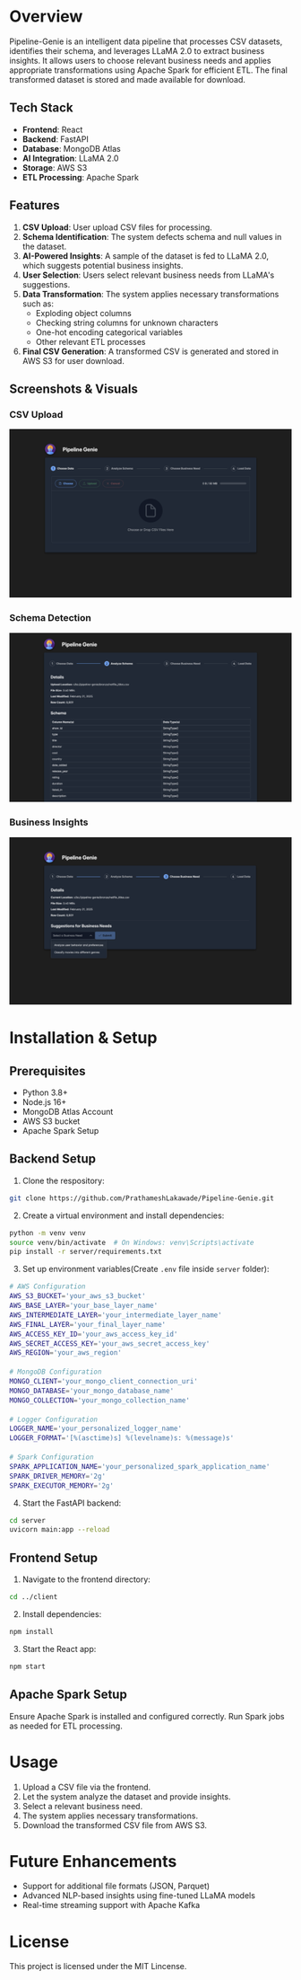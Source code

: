 # **Overview**
Pipeline-Genie is an intelligent data pipeline that processes CSV datasets, identifies their schema, and leverages LLaMA 2.0 to extract business insights. It allows users to choose relevant business needs and applies appropriate transformations using Apache Spark for efficient ETL. The final transformed dataset is stored and made available for download.

## **Tech Stack**
- **Frontend**: React
- **Backend**: FastAPI
- **Database**: MongoDB Atlas
- **AI Integration**: LLaMA 2.0
- **Storage**: AWS S3
- **ETL Processing**: Apache Spark

## **Features**
1. **CSV Upload**: User upload CSV files for processing.
2. **Schema Identification**: The system defects schema and null values in the dataset.
3. **AI-Powered Insights**: A sample of the dataset is fed to LLaMA 2.0, which suggests potential business insights.
4. **User Selection**: Users select relevant business needs from LLaMA's suggestions.
5. **Data Transformation**: The system applies necessary transformations such as:
    - Exploding object columns
    - Checking string columns for unknown characters
    - One-hot encoding categorical variables
    - Other relevant ETL processes
6. **Final CSV Generation**: A transformed CSV is generated and stored in AWS S3 for user download.

## **Screenshots & Visuals**
### CSV Upload
![CSV Upload](./docs/select-csv.png)

### Schema Detection
![Schema Detection](./docs/infer-schema.png)

### Business Insights
![Business Insights](./docs/business-need.png)

# **Installation & Setup**
## **Prerequisites**
- Python 3.8+
- Node.js 16+
- MongoDB Atlas Account
- AWS S3 bucket
- Apache Spark Setup

## **Backend Setup**
1. Clone the respository:
```sh
git clone https://github.com/PrathameshLakawade/Pipeline-Genie.git
```
2. Create a virtual environment and install dependencies:
```sh
python -m venv venv
source venv/bin/activate  # On Windows: venv\Scripts\activate
pip install -r server/requirements.txt
```
3. Set up environment variables(Create `.env` file inside `server` folder):
```sh
# AWS Configuration
AWS_S3_BUCKET='your_aws_s3_bucket'
AWS_BASE_LAYER='your_base_layer_name'
AWS_INTERMEDIATE_LAYER='your_intermediate_layer_name'
AWS_FINAL_LAYER='your_final_layer_name'
AWS_ACCESS_KEY_ID='your_aws_access_key_id'
AWS_SECRET_ACCESS_KEY='your_aws_secret_access_key'
AWS_REGION='your_aws_region'

# MongoDB Configuration
MONGO_CLIENT='your_mongo_client_connection_uri'
MONGO_DATABASE='your_mongo_database_name'
MONGO_COLLECTION='your_mongo_collection_name'

# Logger Configuration
LOGGER_NAME='your_personalized_logger_name'
LOGGER_FORMAT='[%(asctime)s] %(levelname)s: %(message)s'

# Spark Configuration
SPARK_APPLICATION_NAME='your_personalized_spark_application_name'
SPARK_DRIVER_MEMORY='2g'
SPARK_EXECUTOR_MEMORY='2g'
```
4. Start the FastAPI backend:
```sh
cd server
uvicorn main:app --reload
```

## Frontend Setup
1. Navigate to the frontend directory:
```sh
cd ../client
```
2. Install dependencies:
```sh
npm install
```
3. Start the React app:
```sh
npm start
```

## Apache Spark Setup
Ensure Apache Spark is installed and configured correctly. Run Spark jobs as needed for ETL processing.

# Usage
1. Upload a CSV file via the frontend.
2. Let the system analyze the dataset and provide insights.
3. Select a relevant business need.
4. The system applies necessary transformations.
5. Download the transformed CSV file from AWS S3.

# Future Enhancements
- Support for additional file formats (JSON, Parquet)
- Advanced NLP-based insights using fine-tuned LLaMA models
- Real-time streaming support with Apache Kafka

# License
This project is licensed under the MIT Lincense.